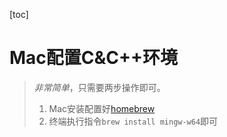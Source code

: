 [toc]

# Mac配置C&C++环境

>   *非常简单*，只需要两步操作即可。
>
>   1.   Mac安装配置好<a href="/Users/wwt13/Documents/Notes/Mac/Mac-homebrew安装使用.md">homebrew</a>
>   2.   终端执行指令`brew install mingw-w64`即可

